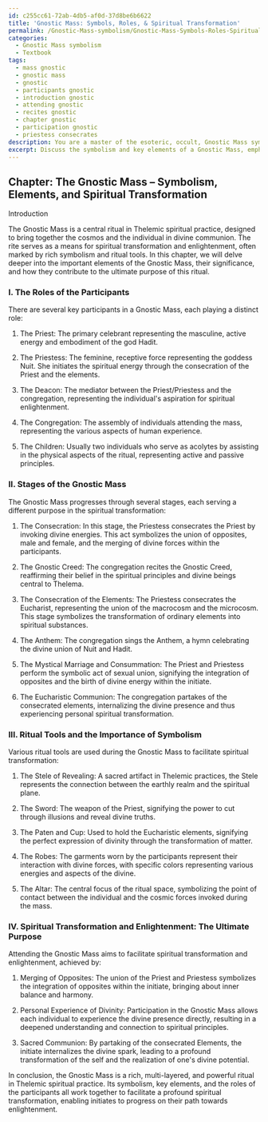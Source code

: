 ```yaml
---
id: c255cc61-72ab-4db5-af0d-37d8be6b6622
title: 'Gnostic Mass: Symbols, Roles, & Spiritual Transformation'
permalink: /Gnostic-Mass-symbolism/Gnostic-Mass-Symbols-Roles-Spiritual-Transformation/
categories:
  - Gnostic Mass symbolism
  - Textbook
tags:
  - mass gnostic
  - gnostic mass
  - gnostic
  - participants gnostic
  - introduction gnostic
  - attending gnostic
  - recites gnostic
  - chapter gnostic
  - participation gnostic
  - priestess consecrates
description: You are a master of the esoteric, occult, Gnostic Mass symbolism and education, you have written many textbooks on the subject in ways that provide students with rich and deep understanding of the subject. You are being asked to write textbook-like sections on a topic and you do it with full context, explainability, and reliability in accuracy to the true facts of the topic at hand, in a textbook style that a student would easily be able to learn from, in a rich, engaging, and contextual way. Always include relevant context (such as formulas and history), related concepts, and in a way that someone can gain deep insights from.
excerpt: Discuss the symbolism and key elements of a Gnostic Mass, emphasizing the roles of the participants, various stages of the rite, and the importance of specific ritual tools. Explain how these symbols and elements contribute to the overall spiritual transformation and enlightenment of the initiates attending the Gnostic Mass.
---
```

## Chapter: The Gnostic Mass – Symbolism, Elements, and Spiritual Transformation

Introduction

The Gnostic Mass is a central ritual in Thelemic spiritual practice, designed to bring together the cosmos and the individual in divine communion. The rite serves as a means for spiritual transformation and enlightenment, often marked by rich symbolism and ritual tools. In this chapter, we will delve deeper into the important elements of the Gnostic Mass, their significance, and how they contribute to the ultimate purpose of this ritual.

### I. The Roles of the Participants

There are several key participants in a Gnostic Mass, each playing a distinct role:

1. The Priest: The primary celebrant representing the masculine, active energy and embodiment of the god Hadit.
 
2. The Priestess: The feminine, receptive force representing the goddess Nuit. She initiates the spiritual energy through the consecration of the Priest and the elements.

3. The Deacon: The mediator between the Priest/Priestess and the congregation, representing the individual's aspiration for spiritual enlightenment.

4. The Congregation: The assembly of individuals attending the mass, representing the various aspects of human experience.

5. The Children: Usually two individuals who serve as acolytes by assisting in the physical aspects of the ritual, representing active and passive principles.

### II. Stages of the Gnostic Mass

The Gnostic Mass progresses through several stages, each serving a different purpose in the spiritual transformation:

1. The Consecration: In this stage, the Priestess consecrates the Priest by invoking divine energies. This act symbolizes the union of opposites, male and female, and the merging of divine forces within the participants.

2. The Gnostic Creed: The congregation recites the Gnostic Creed, reaffirming their belief in the spiritual principles and divine beings central to Thelema.

3. The Consecration of the Elements: The Priestess consecrates the Eucharist, representing the union of the macrocosm and the microcosm. This stage symbolizes the transformation of ordinary elements into spiritual substances.

4. The Anthem: The congregation sings the Anthem, a hymn celebrating the divine union of Nuit and Hadit.

5. The Mystical Marriage and Consummation: The Priest and Priestess perform the symbolic act of sexual union, signifying the integration of opposites and the birth of divine energy within the initiate.

6. The Eucharistic Communion: The congregation partakes of the consecrated elements, internalizing the divine presence and thus experiencing personal spiritual transformation.

### III. Ritual Tools and the Importance of Symbolism

Various ritual tools are used during the Gnostic Mass to facilitate spiritual transformation:

1. The Stele of Revealing: A sacred artifact in Thelemic practices, the Stele represents the connection between the earthly realm and the spiritual plane.

2. The Sword: The weapon of the Priest, signifying the power to cut through illusions and reveal divine truths.

3. The Paten and Cup: Used to hold the Eucharistic elements, signifying the perfect expression of divinity through the transformation of matter.

4. The Robes: The garments worn by the participants represent their interaction with divine forces, with specific colors representing various energies and aspects of the divine.

5. The Altar: The central focus of the ritual space, symbolizing the point of contact between the individual and the cosmic forces invoked during the mass.

### IV. Spiritual Transformation and Enlightenment: The Ultimate Purpose

Attending the Gnostic Mass aims to facilitate spiritual transformation and enlightenment, achieved by:

1. Merging of Opposites: The union of the Priest and Priestess symbolizes the integration of opposites within the initiate, bringing about inner balance and harmony.

2. Personal Experience of Divinity: Participation in the Gnostic Mass allows each individual to experience the divine presence directly, resulting in a deepened understanding and connection to spiritual principles.

3. Sacred Communion: By partaking of the consecrated Elements, the initiate internalizes the divine spark, leading to a profound transformation of the self and the realization of one's divine potential.

In conclusion, the Gnostic Mass is a rich, multi-layered, and powerful ritual in Thelemic spiritual practice. Its symbolism, key elements, and the roles of the participants all work together to facilitate a profound spiritual transformation, enabling initiates to progress on their path towards enlightenment.
